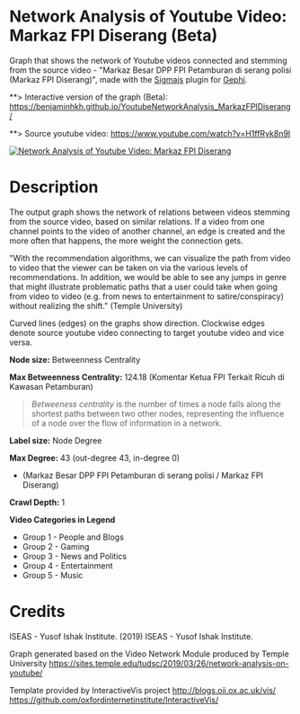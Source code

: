 # Network Analysis of Youtube Video: Markaz FPI Diserang (Beta)

Graph that shows the network of Youtube videos connected and stemming from the source video - "Markaz Besar DPP FPI Petamburan di serang polisi (Markaz FPI Diserang)", made with the [Sigmajs](http://sigmajs.org) plugin for [Gephi](http://gephi.org).

**> Interactive version of the graph (Beta): https://benjaminhkh.github.io/YoutubeNetworkAnalysis_MarkazFPIDiserang/

**> Source youtube video: https://www.youtube.com/watch?v=H1ffRyk8n9I

<a href="https://benjaminhkh.github.io/YoutubeNetworkAnalysis_MarkazFPIDiserang/ "><img src="https://raw.githubusercontent.com/nebnebnebneb/YoutubeNetworkMarkazFPIDiserang/master/images/illustration.png" alt="Network Analysis of Youtube Video: Markaz FPI Diserang"></a>


# Description 

The output graph shows the network of relations between videos stemming from the source video, based on similar relations. If a video from one channel points to the video of another channel, an edge is created and the more often that happens, the more weight the connection gets. 

"With the recommendation algorithms, we can visualize the path from video to video that the viewer can be taken on via the various levels of recommendations. In addition, we would be able to see any jumps in genre that might illustrate problematic paths that a user could take when going from video to video (e.g. from news to entertainment to satire/conspiracy) without realizing the shift." (Temple University)

Curved lines (edges) on the graphs show direction. Clockwise edges denote source youtube video connecting to target youtube video and vice versa.

**Node size:** Betweenness Centrality 

**Max Betweenness Centrality:** 124.18
(Komentar Ketua FPI Terkait Ricuh di Kawasan Petamburan)

>*Betweeness centrality* is the number of times a node falls along the shortest paths between two other nodes, representing the influence  of a node over the flow of information in a network.

**Label size:** Node Degree

**Max Degree:** 43 (out-degree 43, in-degree 0)
* (Markaz Besar DPP FPI Petamburan di serang polisi / Markaz FPI Diserang)

**Crawl Depth:** 1

**Video Categories in Legend**
* Group 1 - People and Blogs
* Group 2 - Gaming
* Group 3 - News and Politics
* Group 4 - Entertainment
* Group 5 - Music

# Credits

ISEAS - Yusof Ishak Institute. (2019) ISEAS - Yusof Ishak Institute.

Graph generated based on the Video Network Module produced by Temple University https://sites.temple.edu/tudsc/2019/03/26/network-analysis-on-youtube/

Template provided by InteractiveVis project
http://blogs.oii.ox.ac.uk/vis/
https://github.com/oxfordinternetinstitute/InteractiveVis/



